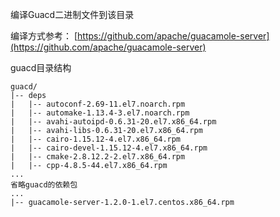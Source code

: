 编译Guacd二进制文件到该目录

编译方式参考： [https://github.com/apache/guacamole-server](https://github.com/apache/guacamole-server)

guacd目录结构
```text
guacd/
|-- deps
|   |-- autoconf-2.69-11.el7.noarch.rpm
|   |-- automake-1.13.4-3.el7.noarch.rpm
|   |-- avahi-autoipd-0.6.31-20.el7.x86_64.rpm
|   |-- avahi-libs-0.6.31-20.el7.x86_64.rpm
|   |-- cairo-1.15.12-4.el7.x86_64.rpm
|   |-- cairo-devel-1.15.12-4.el7.x86_64.rpm
|   |-- cmake-2.8.12.2-2.el7.x86_64.rpm
|   |-- cpp-4.8.5-44.el7.x86_64.rpm
...
省略guacd的依赖包
...
|-- guacamole-server-1.2.0-1.el7.centos.x86_64.rpm

```